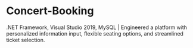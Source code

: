 # Concert-Booking
.NET Framework, Visual Studio 2019, MySQL | Engineered a platform with personalized information input, flexible seating options, and streamlined ticket selection.
